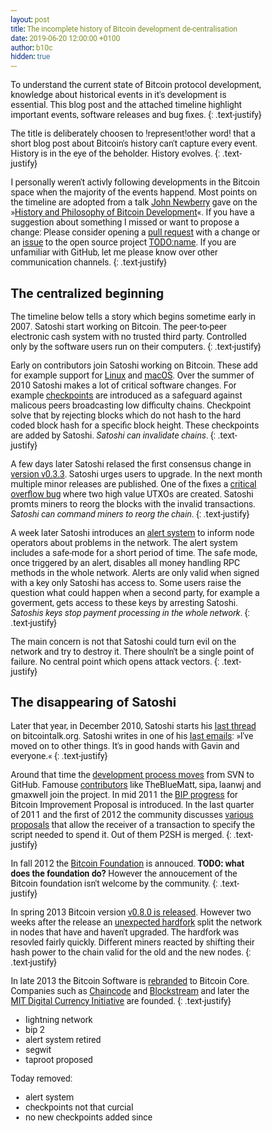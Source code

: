 ```yaml
---
layout: post
title: The incomplete history of Bitcoin development de-centralisation
date: 2019-06-20 12:00:00 +0100
author: b10c
hidden: true
---
```


To understand the current state of Bitcoin protocol development, knowledge about historical events in it's development is essential.
This blog post and the attached timeline highlight important events, software releases and bug fixes. 
{: .text-justify}

The title is deliberately choosen to !represent!other word! that a short blog post about Bitcoin's history can't capture every event.
History is in the eye of the beholder.
History evolves.
{: .text-justify}

I personally weren't activly following developments in the Bitcoin space when the majority of the events happend.
Most points on the timeline are adopted from a talk [John Newberry](https://twitter.com/jfnewbery) gave on the »[History and Philosophy of Bitcoin Development](https://www.meetup.com/BitDevsNYC/events/262321510/)«. 
If you have a suggestion about something I missed or want to propose a change:
Please consider opening a [pull request](TODO:) with a change or an [issue](TODO:) to the open source project [TODO:name](TODO:).
If you are unfamiliar with GitHub, let me please know over other communication channels.
{: .text-justify}

## The centralized beginning

The timeline below tells a story which begins sometime early in 2007.
Satoshi start working on Bitcoin. 
The peer-to-peer electronic cash system with no trusted third party.
Controlled only by the software users run on their computers.
{: .text-justify}

Early on contributors join Satoshi working on Bitcoin.
These add for example support for [Linux](#2009-release-0-2-0) and [macOS](#2010-release-0-3-0).
Over the summer of 2010 Satoshi makes a lot of critical software changes. 
For example [checkpoints](#2010-release-0-3-2) are introduced as a safeguard against malicous peers broadcasting low difficulty chains. 
Checkpoint solve that by rejecting blocks which do not hash to the hard coded block hash for a specific block height. 
These checkpoints are added by Satoshi. 
*Satoshi can invalidate chains*.
{: .text-justify}

A few days later Satoshi relased the first consensus change in [version v0.3.3](#2010-release-0-3-3). 
Satoshi urges users to upgrade.
In the next month multiple minor releases are published.
One of the fixes a [critical overflow bug](#2010-bug-overflow-bug) where two high value UTXOs are created.
Satoshi promts miners to reorg the blocks with the invalid transactions.
*Satoshi can command miners to reorg the chain*.
{: .text-justify}

A week later Satoshi introduces an [alert system](#2010-post-alert-system) to inform node operators about problems in the network.
The alert system includes a safe-mode for a short period of time.
The safe mode, once triggered by an alert, disables all money handling RPC methods in the whole network.
Alerts are only valid when signed with a key only Satoshi has access to.
Some users raise the question what could happen when a second party, for example a goverment, gets access to these keys by arresting Satoshi.
*Satoshis keys stop payment processing in the whole network*.
{: .text-justify}

The main concern is not that Satoshi could turn evil on the network and try to destroy it. 
There shouln't be a single point of failure. 
No central point which opens attack vectors.
{: .text-justify}

## The disappearing of Satoshi

Later that year, in December 2010, Satoshi starts his [last thread](#2010-post-final) on bitcointalk.org.
Satoshi writes in one of his [last emails](#2011-other-last-contact-satoshi): »I've moved on to other things. It's in good hands with Gavin and everyone.«
{: .text-justify}

Around that time the [development process moves](#2010-other-moved-to-github) from SVN to GitHub.
Famouse [contributors](#2011-other-new-contributors) like TheBlueMatt, sipa, laanwj and gmaxwell join the project. 
In mid 2011 the [BIP progress](#2011-other-first-bip) for Bitcoin Improvement Proposal is introduced.
In the last quarter of 2011 and the first of 2012 the community discusses [various proposals](#2011-other-p2sh) that allow the receiver of a transaction to specify the script needed to spend it.
Out of them P2SH is merged.
{: .text-justify}

In fall 2012 the [Bitcoin Foundation](#2012-other-bitcoin-foundation) is annouced. 
**TODO: what does the foundation do?**
However the annoucement of the Bitcoin foundation isn't welcome by the community.
{: .text-justify}


In spring 2013 Bitcoin version [v0.8.0 is released](#2013-release-0-8-0).
However two weeks after the release an [unexpected hardfork](#2013-bug-hardfork) split the network in nodes that have and haven't upgraded.
The hardfork was resovled fairly quickly. 
Different miners reacted by shifting their hash power to the chain valid for the old and the new nodes.
{: .text-justify}

In late 2013 the Bitcoin Software is [rebranded](#2013-other-rebranding-to-core) to Bitcoin Core.
Companies such as [Chaincode](#2014-company-chaincode) and [Blockstream](#2014-company-blockstream) and later the [MIT Digital Currency Initiative](#2015-other-mit-dci) are founded. 
{: .text-justify}

- lightning network
- bip 2
- alert system retired
- segwit 
- taproot proposed



Today removed:
- alert system
- checkpoints not that curcial
- no new checkpoints added since 

<br>
<br>
<br>

<div class="timeline" id="timeline-bitcoin-history"></div> 

<script>
  function loadJSON(url, callback) {

    var xobj = new XMLHttpRequest();
    xobj.overrideMimeType("application/json");
    xobj.open('GET', url, true);
    xobj.onreadystatechange = function () {
      if (xobj.readyState == 4 && xobj.status == "200") {
        // Required use of an anonymous callback as .open will NOT return a value but simply returns undefined in asynchronous mode
        callback(xobj.responseText);
      }
    };
    xobj.send(null);
  }

  function createTimepointElement(timepoint) {
    var timepointDiv = document.createElement("div");
    timepointDiv.classList.add("timepoint");
    timepointDiv.id = timepoint.id;
    side = timepointIndex % 2 == 0 ? "left" : "right";
    timepointDiv.classList.add(side);

    var contentDiv = document.createElement("div");
    contentDiv.classList.add("content");
    contentDiv.classList.add("type-" + timepoint.type);

    var titleH3 = document.createElement("h3");
    var titleText = document.createTextNode(timepoint.title);
    titleH3.appendChild(titleText);

    var linkSmall = document.createElement("small")
    var linkAnchor = document.createElement("a");
    var linkText = document.createTextNode(" 🔗");
    linkAnchor.classList.add("timepoint-link")
    linkAnchor.href = "#" + timepoint.id;
    linkAnchor.appendChild(linkText);
    linkSmall.appendChild(linkAnchor);
    titleH3.appendChild(linkSmall);

    contentDiv.append(titleH3);

    for (paragraphIndex in timepoint.paragraphs) {
      var paragraph = document.createElement("p");
      var text = document.createTextNode(timepoint.paragraphs[paragraphIndex]);

      paragraph.appendChild(text);
      contentDiv.appendChild(paragraph);
    }

    for (linkIndex in timepoint.links) {
      var link = timepoint.links[linkIndex]

      if(linkIndex > 0){ // add seperator
        var seperator = document.createElement("span");
        var septext = document.createTextNode(",  ");
        seperator.appendChild(septext)
        contentDiv.appendChild(seperator);
      }

      var anchor = document.createElement("a");
      var label = document.createTextNode(link.label);
      anchor.appendChild(label)
      anchor.href = link.link;

      contentDiv.appendChild(anchor);
    }

    timepointDiv.append(contentDiv);
    return timepointDiv;
  }


  window.onload = function () {

    loadJSON("/data/bitcoin-history.json", function (response) {
      var timepoints = JSON.parse(response);

      var timeline = document.getElementById("timeline-bitcoin-history")

      for (timepointIndex in timepoints) {
        timepoint = timepoints[timepointIndex]
        timepointDiv = createTimepointElement(timepoint)
        timeline.appendChild(timepointDiv);
      }
    });
  }
</script>



<style>
  * {
    box-sizing: border-box;
    font-family: 'Roboto', sans-serif;
  }


  .timeline {
    position: relative;
    margin: 0 auto;
    max-width: 1200px;
  }

  .timeline::after {
    content: '';
    position: absolute;
    width: 6px;
    background-color: #dedede;
    top: 0;
    bottom: 0;
    left: 50%;
    margin-left: 0px;
    border-radius: 3px;
  }

  .timepoint {
    position: relative;
    background-color: inherit;
    width: 50%;
  }

  .timepoint.left {
    padding: 0px 40px 10px 0px;
    left: 0;
  }

  .timepoint.right {
    padding: 0px 0px 10px 40px;
    left: 50%;
  }

  .timepoint h3 {
    margin: 0;
  }

  

  /* The circles on the timeline */
  .timepoint::after {
    box-shadow: 0 4px 8px 0 rgba(0, 0, 0, 0.1), 0 6px 20px 0 rgba(0, 0, 0, 0.1);
    content: '';
    position: absolute;
    width: 15px;
    height: 15px;
    right: -10.5px;
    background-color: #999999;
    border: 4px solid #999999;
    top: 23px;
    border-radius: 50%;
    z-index: 1;
  }

  /* Fix the circle for timepoints on the right side */
  .right::after {
    left: -4.5px;
  }

  /* Add arrows to the left timepoint (pointing right) */
  .left::before {
    content: " ";
    height: 0;
    position: absolute;
    top: 22px;
    width: 0;
    z-index: 1;
    right: 30px;
    border: medium solid gray;
    border-width: 10px 0 10px 10px;
    border-color: transparent transparent transparent #efefef;
  }

  /* Add arrows to the right timepoint (pointing left) */
  .right::before {
    content: " ";
    height: 0;
    position: absolute;
    top: 22px;
    width: 0;
    z-index: 1;
    left: 30px;
    border: medium solid gray;
    border-width: 10px 10px 10px 0;
    border-color: transparent #efefef transparent transparent;
  }

  /* The actual content */
  .content {
    box-shadow: 0 4px 8px 0 rgba(0, 0, 0, 0.1), 0 6px 20px 0 rgba(0, 0, 0, 0.1);
    padding: 15px 10px 20px 25px;
    background-color: #efefef;
    position: relative;
  }

  .right .content {
    border-right: 0.5rem solid;
  }

  .left .content {
    border-left: 0.5rem solid;
  }

  .timepoint-link{
    text-decoration: none;
    opacity: 1;
  }

  .content.type-bug {
    border-image: linear-gradient(45deg,rgba(240, 37, 1, 0.75),rgba(255, 0, 0, 0.925)) 1 100%;
  }
  
  .content.type-release {
    border-image: linear-gradient(45deg, rgba(9, 170, 219, 0.75) 0%, rgba(0, 132, 255, 0.75)) 1 100%;
  }

  .content.type-company {
    border-image: linear-gradient(45deg, rgba(219, 250, 15, 0.75) 0%, rgba(176, 238, 4, 0.75)) 1 100%;  
  }

  .content.type-other {
    border-image: linear-gradient(45deg, rgba(10, 226, 179, 0.75) 0%, rgba(5, 245, 185, 0.75)) 1 100%; 
  }

  .content.type-post {
    border-image: linear-gradient(45deg, rgba(126, 126, 126, 0.75) 0%, rgba(85, 85, 85, 0.75)) 1 100%; 
  }

</style>

